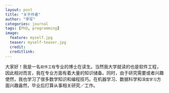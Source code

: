 ```yaml
---
layout: post
title: "关于作者"
author: "李军"
categories: journal
tags: [PhD, programming]
image:
  feature: myself.jpg
  teaser: myself-teaser.jpg
  credit:
  creditlink:
---
```


大家好！我是一名`软件工程`专业的博士在读生。当然我大学就读的也是软件工程，因此相对而言，我在专业方面有着大量的知识储备。同时，由于研究需要或者兴趣使然，我也学习了很多数学知识和编程技巧。在机器学习、数据科学和`深度学习`方面兴趣盎然，毕业后打算从事相关研究／工作。
